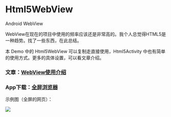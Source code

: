 # Html5WebView
Android WebView

WebView在现在的项目中使用的频率应该还是非常高的。我个人总觉得HTML5是一种趋势。找了一些东西，在此总结。

本 Demo 中的 Html5WebView 可以复制走直接使用，Html5Activity 中也有简单的使用方式。更多的具体设置，可以看文章介绍。

### 文章：[WebView使用介绍](http://www.jianshu.com/p/3fcf8ba18d7f)

### App下载：[全屏浏览器](http://fir.im/2xmq)

示例图（全屏的网页）：

![](https://github.com/Wing-Li/Html5WebView/blob/master/img/pic.png)
